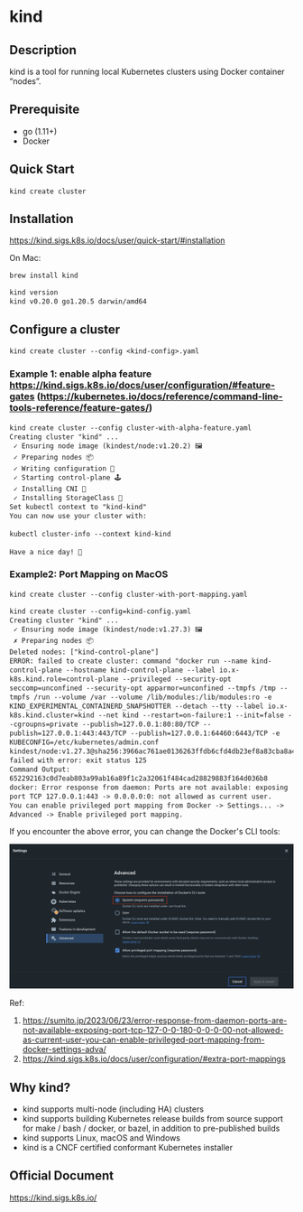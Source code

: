 # kind

## Description

kind is a tool for running local Kubernetes clusters using Docker container “nodes”.

## Prerequisite

- go (1.11+)
- Docker

## Quick Start

```
kind create cluster
```

## Installation

https://kind.sigs.k8s.io/docs/user/quick-start/#installation

On Mac:

```
brew install kind
```

```
kind version
kind v0.20.0 go1.20.5 darwin/amd64
```

## Configure a cluster

```
kind create cluster --config <kind-config>.yaml
```

### Example 1: enable alpha feature https://kind.sigs.k8s.io/docs/user/configuration/#feature-gates (https://kubernetes.io/docs/reference/command-line-tools-reference/feature-gates/)

```
kind create cluster --config cluster-with-alpha-feature.yaml
Creating cluster "kind" ...
 ✓ Ensuring node image (kindest/node:v1.20.2) 🖼
 ✓ Preparing nodes 📦
 ✓ Writing configuration 📜
 ✓ Starting control-plane 🕹️
 ✓ Installing CNI 🔌
 ✓ Installing StorageClass 💾
Set kubectl context to "kind-kind"
You can now use your cluster with:

kubectl cluster-info --context kind-kind

Have a nice day! 👋
```

### Example2: Port Mapping on MacOS

```
kind create cluster --config cluster-with-port-mapping.yaml
```

```
kind create cluster --config=kind-config.yaml
Creating cluster "kind" ...
 ✓ Ensuring node image (kindest/node:v1.27.3) 🖼
 ✗ Preparing nodes 📦
Deleted nodes: ["kind-control-plane"]
ERROR: failed to create cluster: command "docker run --name kind-control-plane --hostname kind-control-plane --label io.x-k8s.kind.role=control-plane --privileged --security-opt seccomp=unconfined --security-opt apparmor=unconfined --tmpfs /tmp --tmpfs /run --volume /var --volume /lib/modules:/lib/modules:ro -e KIND_EXPERIMENTAL_CONTAINERD_SNAPSHOTTER --detach --tty --label io.x-k8s.kind.cluster=kind --net kind --restart=on-failure:1 --init=false --cgroupns=private --publish=127.0.0.1:80:80/TCP --publish=127.0.0.1:443:443/TCP --publish=127.0.0.1:64460:6443/TCP -e KUBECONFIG=/etc/kubernetes/admin.conf kindest/node:v1.27.3@sha256:3966ac761ae0136263ffdb6cfd4db23ef8a83cba8a463690e98317add2c9ba72" failed with error: exit status 125
Command Output: 652292163c0d7eab803a99ab16a89f1c2a32061f484cad28829883f164d036b8
docker: Error response from daemon: Ports are not available: exposing port TCP 127.0.0.1:443 -> 0.0.0.0:0: not allowed as current user.
You can enable privileged port mapping from Docker -> Settings... -> Advanced -> Enable privileged port mapping.
```

If you encounter the above error, you can change the Docker's CLI tools:

![](docker-cli-tool-config.png)

Ref:
1. https://sumito.jp/2023/06/23/error-response-from-daemon-ports-are-not-available-exposing-port-tcp-127-0-0-180-0-0-0-00-not-allowed-as-current-user-you-can-enable-privileged-port-mapping-from-docker-settings-adva/
1. https://kind.sigs.k8s.io/docs/user/configuration/#extra-port-mappings

## Why kind?

- kind supports multi-node (including HA) clusters
- kind supports building Kubernetes release builds from source
    support for make / bash / docker, or bazel, in addition to pre-published builds
- kind supports Linux, macOS and Windows
- kind is a CNCF certified conformant Kubernetes installer

## Official Document

https://kind.sigs.k8s.io/
